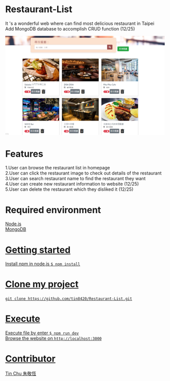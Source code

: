 # Restaurant-List
It 's a wonderful web where can find most delicious restaurant in Taipei<br>
Add MongoDB database to accomplish CRUD function (12/25)<br>


![abc](https://github.com/tin8420/Restaurant-List/blob/master/%E9%A4%90%E5%BB%B3%E6%B8%85%E5%96%AE.png)

# Features
1.User can browse the restaurant list in homepage <br>
2.User can click the restaurant image to check out details of the restaurant <br>
3.User can search restaurant name to find the restaurant they want <br>
4.User can create new restaurant information to website  (12/25) <br>
5.User can delete the restaurant which they disliked it (12/25) <br>

#  Required environment
<a href="https://nodejs.org/en/">Node.js <br>
 <a href="https://www.mongodb.com/">MongoDB
   


# Getting started 
Install npm in node.js
  <code>$ npm install</code> <br>
 
# Clone my project 
`git clone https://github.com/tin8420/Restaurant-List.git`
# Execute 
Execute file by enter 
<code>$ npm run dev</code>
<br>
Browse the website on
<code>http://localhost:3000</code>

# Contributor
Tin Chu 朱敬恆


